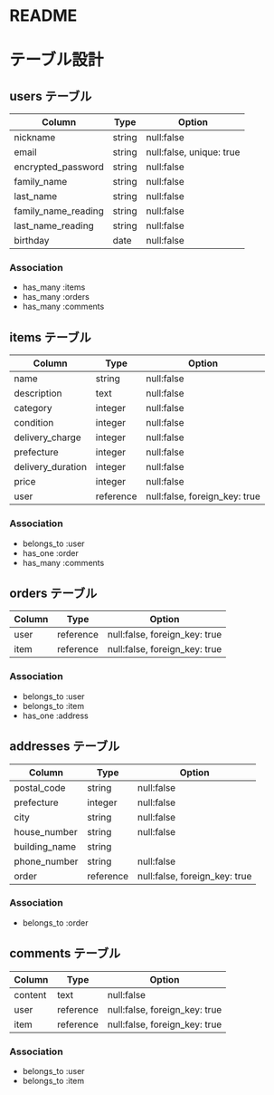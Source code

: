 # README

# テーブル設計

## users テーブル
| Column              | Type        | Option                   |
| ------------------- | ----------- | ------------------------ |
| nickname            | string      | null:false               |
| email               | string      | null:false, unique: true |
| encrypted_password  | string      | null:false               |
| family_name         | string      | null:false               |
| last_name           | string      | null:false               |
| family_name_reading | string      | null:false               |
| last_name_reading   | string      | null:false               |
| birthday            | date        | null:false               |

### Association
- has_many :items
- has_many :orders
- has_many :comments

## items テーブル
| Column              | Type        | Option                        |
| ------------------- | ----------- | ----------------------------- |
| name                | string      | null:false                    |
| description         | text        | null:false                    |
| category            | integer     | null:false                    |
| condition           | integer     | null:false                    |
| delivery_charge     | integer     | null:false                    |
| prefecture          | integer     | null:false                    |
| delivery_duration   | integer     | null:false                    |
| price               | integer     | null:false                    |
| user                | reference   | null:false, foreign_key: true |

### Association
- belongs_to :user
- has_one :order
- has_many :comments

## orders テーブル
| Column              | Type        | Option                        |
| ------------------- | ----------- | ----------------------------- |
| user                | reference   | null:false, foreign_key: true |
| item                | reference   | null:false, foreign_key: true |

### Association
- belongs_to :user
- belongs_to :item
- has_one :address

## addresses テーブル
| Column              | Type        | Option                        |
| ------------------- | ----------- | ----------------------------- |
| postal_code         | string      | null:false                    |
| prefecture          | integer     | null:false                    |
| city                | string      | null:false                    |
| house_number        | string      | null:false                    |
| building_name       | string      |                               |
| phone_number        | string      | null:false                    |
| order               | reference   | null:false, foreign_key: true |

### Association
- belongs_to :order

## comments テーブル
| Column              | Type        | Option                        |
| ------------------- | ----------- | ----------------------------- |
| content             | text        | null:false                    |
| user                | reference   | null:false, foreign_key: true |
| item                | reference   | null:false, foreign_key: true |

### Association
- belongs_to :user
- belongs_to :item